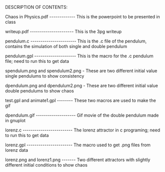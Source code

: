 DESCRIPTION OF CONTENTS:

Chaos in Physics.pdf ------------- This is the powerpoint to be presented in class

writeup.pdf ---------------------- This is the 3pg writeup

pendulum.c ----------------------- This is the .c file of the pendulum, contains the simulation of both single and double pendulum

pendulum.gpl --------------------- This is the macro for the .c pendulum file; need to run this to get data

spendulum.png and spendulum2.png - These are two different initial value single pendulums to show consistency

dpendulum.png and dpendulum2.png - These are two different initial value double pendulums to show chaos

test.gpl and animate1.gpl -------- These two macros are used to make the gif

dpendulum.gif -------------------- Gif movie of the double pendulum made in gnuplot

lorenz.c ------------------------- The lorenz attractor in c programing; need to run this to get data

lorenz.gpl ----------------------- The macro used to get .png files from lorenz data

lorenz.png and lorenz1.png ------- Two different attractors with slightly different initial conditions to show chaos

